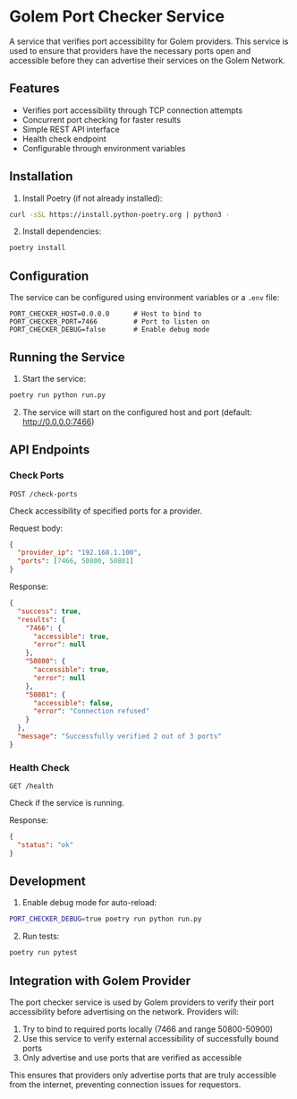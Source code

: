 # Golem Port Checker Service

A service that verifies port accessibility for Golem providers. This service is used to ensure that providers have the necessary ports open and accessible before they can advertise their services on the Golem Network.

## Features

- Verifies port accessibility through TCP connection attempts
- Concurrent port checking for faster results
- Simple REST API interface
- Health check endpoint
- Configurable through environment variables

## Installation

1. Install Poetry (if not already installed):
```bash
curl -sSL https://install.python-poetry.org | python3 -
```

2. Install dependencies:
```bash
poetry install
```

## Configuration

The service can be configured using environment variables or a `.env` file:

```env
PORT_CHECKER_HOST=0.0.0.0      # Host to bind to
PORT_CHECKER_PORT=7466         # Port to listen on
PORT_CHECKER_DEBUG=false       # Enable debug mode
```

## Running the Service

1. Start the service:
```bash
poetry run python run.py
```

2. The service will start on the configured host and port (default: http://0.0.0.0:7466)

## API Endpoints

### Check Ports

`POST /check-ports`

Check accessibility of specified ports for a provider.

Request body:
```json
{
  "provider_ip": "192.168.1.100",
  "ports": [7466, 50800, 50801]
}
```

Response:
```json
{
  "success": true,
  "results": {
    "7466": {
      "accessible": true,
      "error": null
    },
    "50800": {
      "accessible": true,
      "error": null
    },
    "50801": {
      "accessible": false,
      "error": "Connection refused"
    }
  },
  "message": "Successfully verified 2 out of 3 ports"
}
```

### Health Check

`GET /health`

Check if the service is running.

Response:
```json
{
  "status": "ok"
}
```

## Development

1. Enable debug mode for auto-reload:
```bash
PORT_CHECKER_DEBUG=true poetry run python run.py
```

2. Run tests:
```bash
poetry run pytest
```

## Integration with Golem Provider

The port checker service is used by Golem providers to verify their port accessibility before advertising on the network. Providers will:

1. Try to bind to required ports locally (7466 and range 50800-50900)
2. Use this service to verify external accessibility of successfully bound ports
3. Only advertise and use ports that are verified as accessible

This ensures that providers only advertise ports that are truly accessible from the internet, preventing connection issues for requestors.
